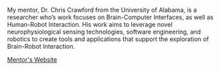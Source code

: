 My mentor, Dr. Chris Crawford from the University of Alabama, is a researcher who’s work focuses on Brain-Computer Interfaces, as well as Human-Robot Interaction. His work aims to leverage novel neurophysiological sensing technologies, software engineering, and robotics to create tools and applications that support the exploration of Brain-Robot Interaction.

[Mentor's Website](https://htilua.org/about-the-pi)
